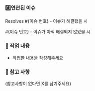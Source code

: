 ### #️⃣연관된 이슈
Resolves #{이슈 번호} - 이슈가 해결됐을 시

#{이슈 번호} - 이슈가 아직 해결되지 않았을 시

### 📝 작업 내용
- 작업한 내용을 작성해주세요

### 📢 참고 사항
(참고사항이 없다면 X를 남겨주세요)
